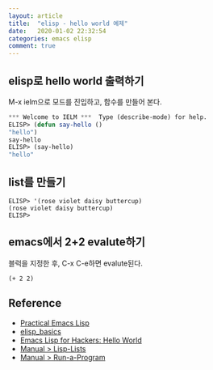 ```yaml
---
layout: article
title:  "elisp - hello world 예제"
date:   2020-01-02 22:32:54
categories: emacs elisp
comment: true
---
```


## elisp로 hello world 출력하기

M-x ielm으로 모드를 진입하고, 함수를 만들어 본다.

~~~lisp
*** Welcome to IELM ***  Type (describe-mode) for help.
ELISP> (defun say-hello ()
"hello")
say-hello
ELISP> (say-hello)
"hello"
~~~

## list를 만들기

~~~
ELISP> '(rose violet daisy buttercup) 
(rose violet daisy buttercup) 
ELISP>
~~~

## emacs에서 2+2 evalute하기

블럭을 지정한 후, C-x C-e하면 evalute된다.
~~~
(+ 2 2)
~~~

## Reference
- [Practical Emacs Lisp](http://ergoemacs.org/emacs/elisp.html)
- [elisp_basics](http://ergoemacs.org/emacs/elisp_basics.html)
- [Emacs Lisp for Hackers: Hello World](http://joelmccracken.github.io/entries/emacs-lisp-for-hackers-next/)
- [Manual > Lisp-Lists](https://www.gnu.org/software/emacs/manual/html_node/eintr/Lisp-Lists.html#Lisp-Lists)
- [Manual > Run-a-Program](https://www.gnu.org/software/emacs/manual/html_node/eintr/Run-a-Program.html#Run-a-Program)
